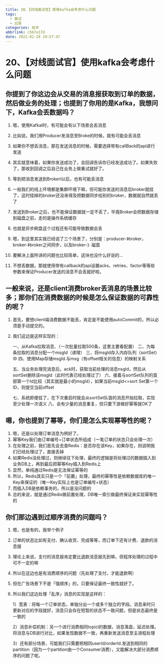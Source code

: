 ```yaml
---
title: 20、【对线面试官】使用kafka会考虑什么问题
tags:
  - 面试
  - 记录
categories: 技术
abbrlink: c5b7e17d
date: 2022-02-28 19:57:47
---
```

# 20、【对线面试官】使用kafka会考虑什么问题
## 你提到了你这边会从交易的消息报获取到订单的数据，然后做业务的处理；也提到了你用的是Kafka，我想问下，Kafka会丢数据吗？

1. 嗯，使用Kafkal时，有可能会有以下场景会丢消息
2. 比如说，我们用Producer发消息至Broke的时候，就有可能会丢消息
3. 如果你不想丢消息，那在发送消息的时候，需要选择带有callBack的api进行发送
4. 其实就意味着，如果你发送成功了，会回调告诉你已经发送成功了。如果失败了，那收到回调之后自己在业务上做重试就好了。
5. 等到把消息发送到Brokerl以后，也有可能丢消息
6. 一般我们的线上环境都是集群环境下嘛，但可能你发送的消息后broker就挂了，这时挂掉的broker还没来得及把数据同步给别的broker，数据就自然就丢了
7. 发送到Broker之后，也不能保证数据就一定不丢了，毕竟Broker会把数据存储到磁盘之前，走的是操作系统缓存
8. 也就是异步刷盘这个过程还有可能导致数据会丢



1. 嗯，到这里其实我已经说了三个场景了，分别是：producer-》broker，broker-》broker之间同步，以及broker-》磁盘
2. 要解决上面所讲的问题也比较简单，这块也没什么好说的…
3. 不想丢数据，那就使用带有callback的api设置acks、retries、factor等等些参数来保证Producer发送的消息不会丢就好啦。

## 一般来说，还是client消费broker丢消息的场景比较多；那你们在消费数据的时候是怎么保证数据的可靠性的呢？

1. 首先，要想client端消费数据不能丢，肯定是不能使用autoCommit的，所以必须是手动提交的。

2. 我们这边是这样实现的：

   一、从Kafka拉取消息、（一次批量拉取500条，这里主要看配置）
   二、为每条拉取的消息分配一个msgld（递增）
   三、将msgld存入内存队列（sortSet）中
   四、使用Map存储msgld.与msg（有offset相关的信息）的映射关系

   五、当业务处理完消息后，ack时，获取当前处理的消息nsgld，然后从sortSet删除该msgld（此时代表已经处理过了）
   六、接着与sortSet队列的首部第一个ld比较（其实就是最小的msgld），如果当前msgld<=sort Set第一个ID，则提交当前offset

   七、系统即便挂了，在下次重启时就会从sortSet队首的消息开始拉取，实现至少处理一次语义
   八、会有少量的消息重复，但只要下游做好幂等就OK了

## 嗯，你也提到了幂等，你们是怎么实现幂等性的呢？

1. 嗯，还是以处理订单消息为例好了。
2. 幂等Key我们由订单编号+订单状态所组成（一笔订单的状态只会处理一次）
3. 在处理之前，我们首先会去查Redis：是否存在该Key，如果存在，则说明我们已经处理过了，直接丢掉
4. 如果Redis没处理过，则继续往下处理，最终的逻辑是将处理过的数据插入到业务DB上，再到最后把幂等Key插入到Redis上
5. 显然，单纯通过Redis是无法保证幂等的
6. 所以，Redis其实只是一个「前置」处理，最终的幂等性是依赖数据库的唯一Key来保证的（唯一Key实际上也是订单编号+状态）
7. 而插入DB是依赖事务的，所以是没问题的
8. 总的来说，就是通过Redis做前置处理，DB唯一索引做最终保证来实现幂等性的

## 你们那边遇到过顺序消费的问题吗？

1. 嗯，也是有的，我举个例子

2. 订单的状态比如有支付、确认收货、完成等等，而订单下还有计费、退款的消息报

3. 理论上来说，支付的消息报肯定要比退款消息报先到嘛，但程序处理的过程中可不一定的嘛

4. 所以在这边也是有消费顺序的问题（先处理了支付，才能退款啊）

5. 但在广告场景下不是「强顺序」的，只要保证最终一致性就好了。

6. 所以我们这边处理「乱序」消息的实现是这样的：

   1）宽表：将每一个订单状态，单独分出一个或多个独立的字段。消息来时只更新对应的字段就好，消息只会存在短暂的状态不一致问题，但是状态最终是一致的

   2）消息补偿机制：另一个进行消费相同topicl的数据，消息落盘，延迟处理。将消息与DB进行对比，如果发现数据不一致，再重新发送消息至主进程处理

   3）还有部分场景，可能我们只需要把相同userld/orderld.发送到相同的partition（因为一个partition由一个Consumer消费），又能解决大部分消费顺序的问题了呢。

   